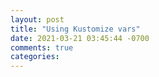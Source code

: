 ```yaml
---
layout: post
title: "Using Kustomize vars"
date: 2021-03-21 03:45:44 -0700
comments: true
categories: 
---
```


